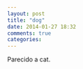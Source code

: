 ```yaml
---
layout: post
title: "dog"
date: 2014-01-27 18:32
comments: true
categories: 
---
```

Parecido a cat.

